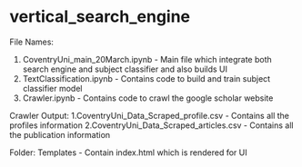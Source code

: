 # vertical_search_engine

File Names:
1. CoventryUni_main_20March.ipynb - Main file which integrate both search engine and subject classifier and also builds UI
2. TextClassification.ipynb - Contains code to build and train subject classifier model
3. Crawler.ipynb - Contains code to crawl the google scholar website

Crawler Output:
1.CoventryUni_Data_Scraped_profile.csv  - Contains all the profiles information 
2.CoventryUni_Data_Scraped_articles.csv - Contains all the publication information

Folder:
Templates - Contain index.html which is rendered for UI
 
